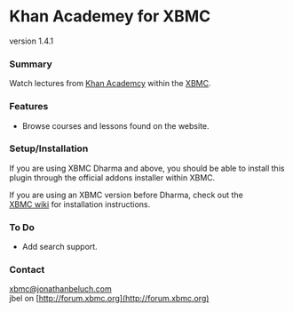 Khan Academey for XBMC
=======================
version 1.4.1

### Summary

Watch lectures from [Khan Academcy](http://www.khanacademy.org) within 
the [XBMC](http://xbmc.org).

### Features

* Browse courses and lessons found on the website.

### Setup/Installation

If you are using XBMC Dharma and above, you should be able to install
this plugin through the official addons installer within XBMC. 

If you are using an XBMC version before Dharma, check out the  
[XBMC wiki](http://wiki.xbmc.org/?title=HOW-TO_install_and_use_plugins_in_XBMC)
for installation instructions.

### To Do

* Add search support.

### Contact

xbmc@jonathanbeluch.com  
jbel on [http://forum.xbmc.org](http://forum.xbmc.org)
